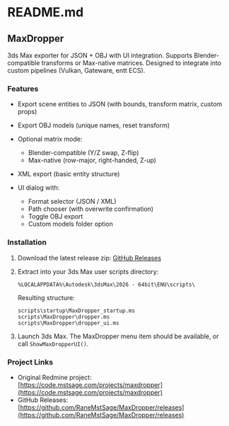 # README.md

## MaxDropper

3ds Max exporter for JSON + OBJ with UI integration.
Supports Blender-compatible transforms or Max-native matrices.
Designed to integrate into custom pipelines (Vulkan, Gateware, entt ECS).

### Features

* Export scene entities to JSON (with bounds, transform matrix, custom props)
* Export OBJ models (unique names, reset transform)
* Optional matrix mode:

  * Blender-compatible (Y/Z swap, Z-flip)
  * Max-native (row-major, right-handed, Z-up)
* XML export (basic entity structure)
* UI dialog with:

  * Format selector (JSON / XML)
  * Path chooser (with overwrite confirmation)
  * Toggle OBJ export
  * Custom models folder option

### Installation

1. Download the latest release zip:
   [GitHub Releases](https://github.com/RaneMstSage/MaxDropper/releases)

2. Extract into your 3ds Max user scripts directory:

   ```
   %LOCALAPPDATA%\Autodesk\3dsMax\2026 - 64bit\ENU\scripts\
   ```

   Resulting structure:

   ```
   scripts\startup\MaxDropper_startup.ms
   scripts\MaxDropper\dropper.ms
   scripts\MaxDropper\dropper_ui.ms
   ```

3. Launch 3ds Max.
   The MaxDropper menu item should be available, or call `ShowMaxDropperUI()`.

### Project Links

* Original Redmine project: [https://code.mstsage.com/projects/maxdropper](https://code.mstsage.com/projects/maxdropper)
* GitHub Releases: [https://github.com/RaneMstSage/MaxDropper/releases](https://github.com/RaneMstSage/MaxDropper/releases)
